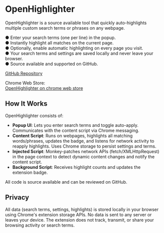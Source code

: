 
# OpenHighlighter

OpenHighlighter is a source available tool that quickly auto-highlights multiple custom search terms or phrases on any webpage.

● Enter your search terms (one per line) in the popup.  
● Instantly highlight all matches on the current page.  
● Optionally, enable automatic highlighting on every page you visit.  
● Your search terms and settings are saved locally and never leave your browser.  
● Source available and supported on GitHub.  

[GitHub Repository](https://github.com/abaines/search-extension)

Chrome Web Store:  
[OpenHighlighter on chrome web store](https://chromewebstore.google.com/detail/openhighlighter/keflkfcjfkljbafefaemchogmlnanjgi)

## How It Works

OpenHighlighter consists of:
- **Popup UI**: Lets you enter search terms and toggle auto-apply.
Communicates with the content script via Chrome messaging.
- **Content Script**: Runs on webpages, highlights all matching words/phrases, updates the badge, and listens for network activity to reapply highlights.
Uses Chrome storage to persist settings and terms.
- **Injected Script**: Monkey-patches network APIs (fetch/XMLHttpRequest) in the page context to detect dynamic content changes and notify the content script.
- **Background Script**: Receives highlight counts and updates the extension badge.

All code is source available and can be reviewed on GitHub.

## Privacy

All data (search terms, settings, highlights) is stored locally in your browser using Chrome's extension storage APIs.
No data is sent to any server or leaves your device.
The extension does not track, transmit, or share your browsing activity or search terms.
